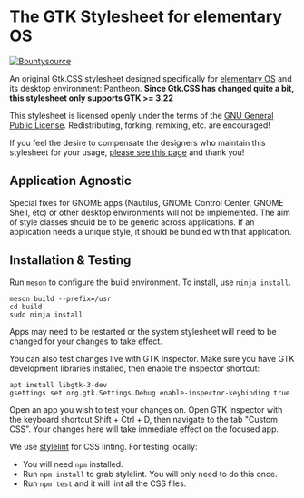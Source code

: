 # The GTK Stylesheet for elementary OS

[![Bountysource](https://www.bountysource.com/badge/tracker?tracker_id=45189256)](https://www.bountysource.com/trackers/45189256-elementary-stylesheet)

An original Gtk.CSS stylesheet designed specifically for [elementary OS](https://elementary.io) and its desktop environment: Pantheon. **Since Gtk.CSS has changed quite a bit, this stylesheet only supports GTK >= 3.22**

This stylesheet is licensed openly under the terms of the [GNU General Public License](https://github.com/elementary/stylesheet/blob/master/COPYING). Redistributing, forking, remixing, etc. are encouraged!

If you feel the desire to compensate the designers who maintain this stylesheet for your usage, [please see this page](https://elementary.io/get-involved#funding) and thank you!

## Application Agnostic

Special fixes for GNOME apps (Nautilus, GNOME Control Center, GNOME Shell, etc) or other desktop environments will not be implemented. The aim of style classes should be to be generic across applications. If an application needs a unique style,  it should be bundled with that application.

## Installation & Testing

Run `meson` to configure the build environment. To install, use `ninja install`.

    meson build --prefix=/usr
    cd build
    sudo ninja install
    
Apps may need to be restarted or the system stylesheet will need to be
changed for your changes to take effect.

You can also test changes live with GTK Inspector. Make sure you have GTK
development libraries installed, then enable the inspector shortcut:

    apt install libgtk-3-dev
    gsettings set org.gtk.Settings.Debug enable-inspector-keybinding true

Open an app you wish to test your changes on. Open GTK Inspector with the
keyboard shortcut Shift + Ctrl + D, then navigate to the tab "Custom CSS".
Your changes here will take immediate effect on the focused app.

We use [stylelint](http://stylelint.io/) for CSS linting. For testing locally:
* You will need `npm` installed.
* Run `npm install` to grab stylelint. You will only need to do this once.
* Run `npm test` and it will lint all the CSS files.

